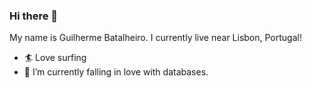 ### Hi there 👋

My name is Guilherme Batalheiro. I currently live near Lisbon, Portugal!

- 🏄 Love surfing
- 🌱 I’m currently falling in love with databases.
